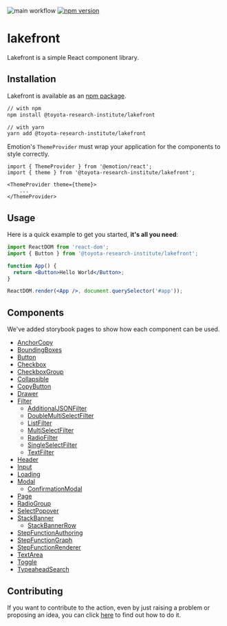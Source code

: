 ![main workflow](https://github.com/ToyotaResearchInstitute/lakefront/actions/workflows/main.yml/badge.svg)
[![npm version](https://badge.fury.io/js/%40toyota-research-institute%2Flakefront.svg)](https://badge.fury.io/js/%40toyota-research-institute%2Flakefront)

# lakefront
Lakefront is a simple React component library.

## Installation

Lakefront is available as an [npm package](https://www.npmjs.com/package/@toyota-research-institute/lakefront).

```sh
// with npm
npm install @toyota-research-institute/lakefront

// with yarn
yarn add @toyota-research-institute/lakefront
```

Emotion's `ThemeProvider` must wrap your application for the components to style correctly.
```
import { ThemeProvider } from '@emotion/react';
import { theme } from '@toyota-research-institute/lakefront';

<ThemeProvider theme={theme}>
    ...
</ThemeProvider>
```

## Usage

Here is a quick example to get you started, **it's all you need**:

```jsx
import ReactDOM from 'react-dom';
import { Button } from '@toyota-research-institute/lakefront';

function App() {
  return <Button>Hello World</Button>;
}

ReactDOM.render(<App />, document.querySelector('#app'));
```

## Components
We've added storybook pages to show how each component can be used.
* [AnchorCopy](https://toyotaresearchinstitute.github.io/lakefront/?path=/docs/lakefront-anchorcopy--anchor-copy)
* [BoundingBoxes](https://toyotaresearchinstitute.github.io/lakefront/?path=/docs/lakefront-boundingboxes--bounding-boxes)
* [Button](https://toyotaresearchinstitute.github.io/lakefront/?path=/docs/lakefront-button--all-buttons)
* [Checkbox](https://toyotaresearchinstitute.github.io/lakefront/?path=/docs/lakefront-checkbox--checkbox)
* [CheckboxGroup](https://toyotaresearchinstitute.github.io/lakefront/?path=/docs/lakefront-checkboxgroup--checkbox-group)
* [Collapsible](https://toyotaresearchinstitute.github.io/lakefront/?path=/docs/lakefront-collapsible--collapsible)
* [CopyButton](https://toyotaresearchinstitute.github.io/lakefront/?path=/docs/lakefront-copybutton--copy-button)
* [Drawer](https://toyotaresearchinstitute.github.io/lakefront/?path=/docs/lakefront-drawer--drawer)
* [Filter](https://toyotaresearchinstitute.github.io/lakefront/?path=/docs/lakefront-filter-allfilters--no-filter-bar)
  * [AdditionalJSONFilter](https://toyotaresearchinstitute.github.io/lakefront/?path=/docs/lakefront-filter-additionaljsonfilter--additional-json-filter)
  * [DoubleMultiSelectFilter](https://toyotaresearchinstitute.github.io/lakefront/?path=/docs/lakefront-filter-doublemultiselectfilter--double-multi-select-filter)
  * [ListFilter](https://toyotaresearchinstitute.github.io/lakefront/?path=/docs/lakefront-filter-listfilter--list-filter)
  * [MultiSelectFilter](https://toyotaresearchinstitute.github.io/lakefront/?path=/docs/lakefront-filter-multiselectfilter--multi-select-filter)
  * [RadioFilter](https://toyotaresearchinstitute.github.io/lakefront/?path=/docs/lakefront-filter-radiofilter--radio-filter)
  * [SingleSelectFilter](https://toyotaresearchinstitute.github.io/lakefront/?path=/docs/lakefront-filter-singleselectfilter--single-select-filter)
  * [TextFilter](https://toyotaresearchinstitute.github.io/lakefront/?path=/docs/lakefront-filter-textfilter--text-filter)
* [Header](https://toyotaresearchinstitute.github.io/lakefront/?path=/docs/lakefront-header--header)
* [Input](https://toyotaresearchinstitute.github.io/lakefront/?path=/docs/lakefront-input--placeholder)
* [Loading](https://toyotaresearchinstitute.github.io/lakefront/?path=/docs/lakefront-loading--loading)
* [Modal](https://toyotaresearchinstitute.github.io/lakefront/?path=/docs/lakefront-modal--simple-modal)
  * [ConfirmationModal](https://toyotaresearchinstitute.github.io/lakefront/?path=/docs/lakefront-modal-confirmationmodal--basic-confirm)
* [Page](https://toyotaresearchinstitute.github.io/lakefront/?path=/docs/lakefront-page--page)
* [RadioGroup](https://toyotaresearchinstitute.github.io/lakefront/?path=/docs/lakefront-radiogroup--standard-radio-group)
* [SelectPopover](https://toyotaresearchinstitute.github.io/lakefront/?path=/docs/lakefront-selectpopover--popover)
* [StackBanner](https://toyotaresearchinstitute.github.io/lakefront/?path=/docs/lakefront-stack-banner--stack-banner)
  * [StackBannerRow](https://toyotaresearchinstitute.github.io/lakefront/?path=/docs/lakefront-stack-banner-stack-banner-row--error)
* [StepFunctionAuthoring](https://toyotaresearchinstitute.github.io/lakefront/?path=/docs/lakefront-stepfunctionauthoring--new-step-function)
* [StepFunctionGraph](https://toyotaresearchinstitute.github.io/lakefront/?path=/docs/lakefront-stepfunctiongraph--simple-graph)
* [StepFunctionRenderer](https://toyotaresearchinstitute.github.io/lakefront/?path=/docs/lakefront-stepfunctionrenderer--step-function-renderer)
* [TextArea](https://toyotaresearchinstitute.github.io/lakefront/?path=/docs/lakefront-textarea--placeholder)
* [Toggle](https://toyotaresearchinstitute.github.io/lakefront/?path=/docs/lakefront-toggle--toggle)
* [TypeaheadSearch](https://toyotaresearchinstitute.github.io/lakefront/?path=/docs/lakefront-typeaheadsearch--search-bottom-start)

## Contributing
If you want to contribute to the action, even by just raising a problem or proposing an idea, you can click [here](CONTRIBUTING.md) to find out how to do it.
